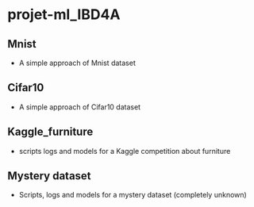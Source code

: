 # projet-ml_IBD4A

## Mnist

- A simple approach of Mnist dataset

## Cifar10

- A simple approach of Cifar10 dataset

## Kaggle_furniture

- scripts logs and models for a Kaggle competition about furniture

## Mystery dataset

- Scripts, logs and models for a mystery dataset (completely unknown)
